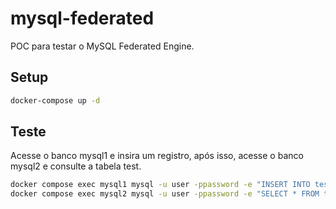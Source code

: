 # mysql-federated

POC para testar o MySQL Federated Engine.

## Setup

```bash
docker-compose up -d
```

## Teste

Acesse o banco mysql1 e insira um registro, após isso, acesse o banco mysql2 e consulte a tabela test.

```bash
docker compose exec mysql1 mysql -u user -ppassword -e "INSERT INTO test (id, name) VALUES (1, 'John');"
docker compose exec mysql2 mysql -u user -ppassword -e "SELECT * FROM test;"
```
